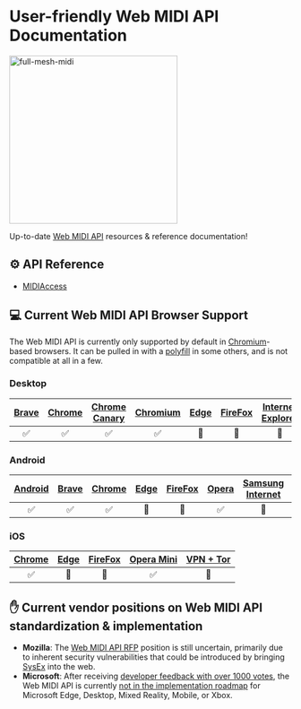 # User-friendly Web MIDI API Documentation
<img src="https://i.imgur.com/SDCmLLc.png" alt="full-mesh-midi" width="300px" />

Up-to-date [Web MIDI API](https://webaudio.github.io/web-midi-api/) resources & reference documentation!

## ⚙️ API Reference
* [MIDIAccess](./MIDIAccess.md)

## 💻 Current Web MIDI API Browser Support
The Web MIDI API is currently only supported by default in [Chromium](https://www.chromium.org/)-based browsers. It can be pulled in with a [polyfill](http://cwilso.github.io/WebMIDIAPIShim/) in some others, and is not compatible at all in a few.

### Desktop
|[Brave](https://brave.com/)|[Chrome](https://www.google.com/chrome/)|[Chrome Canary](https://www.google.com/chrome/browser/canary.html)|[Chromium](https://www.chromium.org/)|[Edge](https://www.microsoft.com/en-us/windows/microsoft-edge)|[FireFox](https://www.mozilla.org/en-US/firefox/new/)|[Internet Explorer](https://www.microsoft.com/en-us/download/internet-explorer.aspx)|[Opera](https://www.opera.com/)|[Safari](https://www.apple.com/safari/)|[Tor](https://www.torproject.org/projects/torbrowser.html)
|:---:|:---:|:---:|:---:|:---:|:---:|:---:|:---:|:---:|:---:|
|✅|✅|✅|✅|🚫|🚫|🚫|✅|🚫|🚫|

### Android
|[Android](https://www.android.com/)|[Brave](https://brave.com/)|[Chrome](https://play.google.com/store/apps/details?id=com.android.chrome&hl=en)|[Edge](https://www.microsoft.com/en-us/windows/microsoft-edge-mobile)|[FireFox](https://www.mozilla.org/en-US/firefox/mobile/)|[Opera](https://www.opera.com/mobile/operabrowser)|[Samsung Internet](https://www.samsung.com/us/support/owners/app/samsung-internet)|[Tor](https://www.torproject.org/docs/android.html)|
|:---:|:---:|:---:|:---:|:---:|:---:|:---:|:---:|
|✅|✅|✅|🚫|🚫|✅|🚫|🚫|

### iOS
|[Chrome](https://itunes.apple.com/us/app/google-chrome/id535886823?mt=8)|[Edge](https://www.microsoft.com/en-us/windows/microsoft-edge-mobile)|[FireFox](https://itunes.apple.com/us/app/firefox-web-browser/id989804926?mt=8)|[Opera Mini](https://www.opera.com/mobile/ios)|[VPN + Tor](https://itunes.apple.com/us/app/vpn-tor-browser-private-web/id961073150?mt=8)|
|:---:|:---:|:---:|:---:|:---:|
|✅|🚫|🚫|✅|🚫|

## ✋ Current vendor positions on Web MIDI API standardization & implementation
* **Mozilla**: The [Web MIDI API RFP](https://github.com/mozilla/standards-positions/issues/58) position is still uncertain, primarily due to inherent security vulnerabilities that could be introduced by bringing [SysEx](https://en.wikipedia.org/wiki/MIDI#System_Exclusive_messages) into the web.
* **Microsoft**: After receiving [developer feedback with over 1000 votes](https://wpdev.uservoice.com/forums/257854-microsoft-edge-developer/suggestions/6508429-web-midi-api), the Web MIDI API is currently [not in the implementation roadmap](https://developer.microsoft.com/en-us/microsoft-edge/platform/status/webmidiapi/) for Microsoft Edge, Desktop, Mixed Reality, Mobile, or Xbox.
